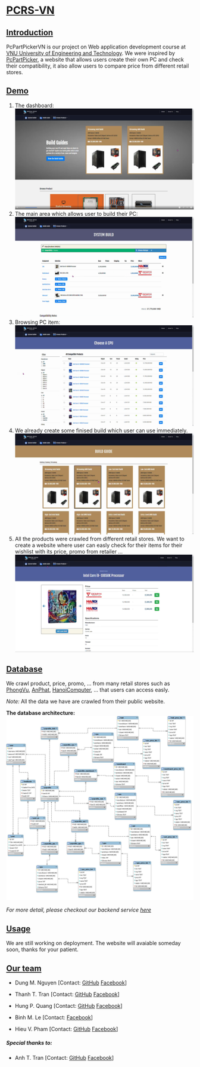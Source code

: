 # [PCRS-VN](name)

## [Introduction](#introduction)
PcPartPickerVN is our project on Web application development course at [VNU University of Engineering and Technology](http://uet.vnu.edu.vn/).
We were inspired by [PcPartPicker](http://pcpartpicker.com), a website that allows users create their own PC and check their compatibility, it also allow users to compare price from different retail stores.

## [Demo](demo)

1. The dashboard:
![Dashboard](images/dashboard.png)
2. The main area which allows user to build their PC:
![Main area](images/build-pc.png)
3. Browsing PC item:
![Browsing](images/browse-product.png)
4. We already create some finised build which user can use immediately.
![Guild](images/guild.png)
5. All the products were crawled from different retail stores. We want to create a website where user can easly check for their items for their wishlist with its price, promo from retailer ...
![Product-detail](images/view-product.png)

## [Database](data)
We crawl product, price, promo, ... from many retail stores such as [PhongVu](https://phongvu.vn/), [AnPhat](https://www.anphatpc.com.vn/), [HanoiComputer](https://www.hanoicomputer.vn/), ... that users can access easly.

*Note:* All the data we have are crawled from their public website.

**The database architecture:**
![DB-Architecture](images/database.jpg)

*For more detail, please checkout our backend service [here](https://github.com/amaggat/PcPartPickerVN_BackEndService)*

## [Usage](usage)
We are still working on deployment. 
The website will avaiable someday soon, thanks for your patient.
## [Our team](team)
- Dung M. Nguyen 
[Contact: [GitHub](https://github.com/manhdung20112000) [Facebook](https://www.facebook.com/nmd2000)]

- Thanh T. Tran
[Contact: [GitHub](https://github.com/amaggat) [Facebook](https://www.facebook.com/messages/t/100005149897099)]

- Hung P. Quang
[Contact: [GitHub](https://github.com/heor2807) [Facebook](https://www.facebook.com/srw.king)]

- Binh M. Le
[Contact: [Facebook](https://www.facebook.com/luke.shrek)]

- Hieu V. Pham
[Contact: [GitHub](https://github.com/hieuphamjr) [Facebook](https://www.facebook.com/HieuPhamJR11)]

##### *Special thanks to:*
- Anh T. Tran
[Contact: [GitHub](https://github.com/zzNuAzz) [Facebook](https://www.facebook.com/SoNguyenTo216/)]


